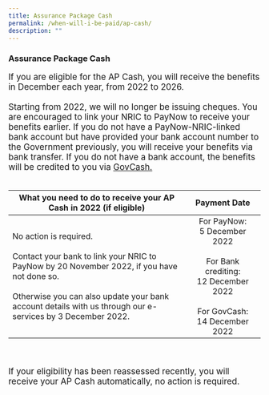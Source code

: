```yaml
---
title: Assurance Package Cash
permalink: /when-will-i-be-paid/ap-cash/
description: ""
---
```

### Assurance Package Cash ###
<font style="font-size:17px">If you are eligible for the AP Cash, you will receive the benefits in December each year, from 2022 to 2026.  <br><br>
Starting from 2022, we will no longer be issuing cheques. You are encouraged to link your NRIC to PayNow to receive your benefits earlier. If you do not have a PayNow-NRIC-linked bank account but have provided your bank account number to the Government previously, you will receive your benefits via bank transfer. If you do not have a bank account, the benefits will be credited to you via <a href="https://www.govbenefits.gov.sg/govcash" class="hyperlink">GovCash.</a><br><br>
<table>
	<thead>  
		<tr>
     <th style="text-align:center; vertical-align:middle; width:70%;">What you need to do to receive your AP Cash in 2022 (if eligible)</th>
		<th style="text-align:center; vertical-align:middle; width:30%;">Payment Date <br></th>
  </tr>
</thead>
	<tbody>
  <tr>
    <td style="text-align:left; vertical-align:middle">No action is required. <br><Br>Contact your bank to link your NRIC to PayNow by 20 November 2022, if you have not done so. <br><br> Otherwise you can also update your bank account details with us through our e-services by 3 December 2022. </td>
       <td style="text-align:center; vertical-align:middle">For PayNow: <br>5 December 2022<br><br>For Bank crediting: <br>12 December 2022<br><br>For GovCash:<br>14 December 2022</td>
  </tr><tr></tr>
</tbody>
</table><br><br>
If your eligibility has been reassessed recently, you will receive your AP Cash automatically, no action is required.</font>